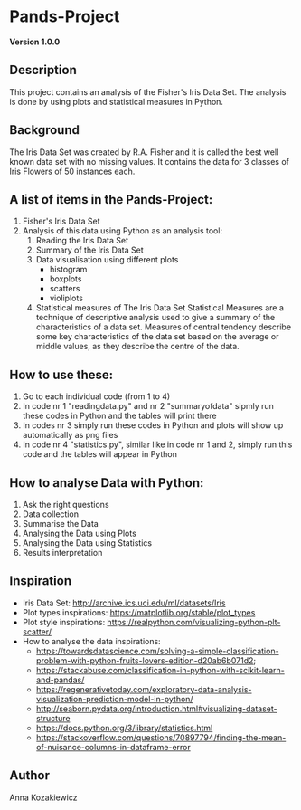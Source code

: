 # Pands-Project

**Version 1.0.0**

## Description
This project contains an analysis of the Fisher's Iris Data Set. The analysis is done by using plots and statistical measures in Python. 

## Background
The Iris Data Set was created by R.A. Fisher and it is called the best well known data set with no missing values. It contains the data for 3 classes of Iris Flowers of 50 instances each.

## A list of items in the Pands-Project:
1. Fisher's Iris Data Set
2. Analysis of this data using Python as an analysis tool:
    1. Reading the Iris Data Set
    2. Summary of the Iris Data Set
    3. Data visualisation using different plots
        - histogram
        - boxplots
        - scatters
        - violiplots
    4. Statistical measures of The Iris Data Set
    Statistical Measures are a technique of descriptive analysis used to give a summary of the characteristics of a data set. Measures of central tendency describe some key characteristics of the data set based on the average or middle values, as they describe the centre of the data.

## How to use these:
1. Go to each individual code (from 1 to 4)
2. In code nr 1 "readingdata.py" and nr 2 "summaryofdata" sipmly run these codes in Python and the tables will print there
3. In codes nr 3 simply run these codes in Python and plots will show up automatically as png files
4. In code nr 4 "statistics.py", similar like in code nr 1 and 2, simply run this code and the tables will appear in Python

## How to analyse Data with Python:
1. Ask the right questions
2. Data collection
3. Summarise the Data
4. Analysing the Data using Plots
5. Analysing the Data using Statistics
6. Results interpretation 

## Inspiration
- Iris Data Set: http://archive.ics.uci.edu/ml/datasets/Iris
- Plot types inspirations: https://matplotlib.org/stable/plot_types
- Plot style inspirations: https://realpython.com/visualizing-python-plt-scatter/
- How to analyse the data inspirations: 
    - https://towardsdatascience.com/solving-a-simple-classification-problem-with-python-fruits-lovers-edition-d20ab6b071d2;
    - https://stackabuse.com/classification-in-python-with-scikit-learn-and-pandas/
    - https://regenerativetoday.com/exploratory-data-analysis-visualization-prediction-model-in-python/
    - http://seaborn.pydata.org/introduction.html#visualizing-dataset-structure
    - https://docs.python.org/3/library/statistics.html
    - https://stackoverflow.com/questions/70897794/finding-the-mean-of-nuisance-columns-in-dataframe-error

## Author

Anna Kozakiewicz
